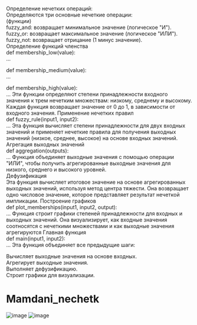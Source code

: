 
Определение нечетких операций:     
Определяются три основные нечеткие операции:      
(функции)     
fuzzy_and: возвращает минимальное значение (логическое "И").     
fuzzy_or: возвращает максимальное значение (логическое "ИЛИ").     
fuzzy_not: возвращает отрицание (1 минус значение).     
Определение функций членства    
def membership_low(value):    
    ...

def membership_medium(value):     
    ...

def membership_high(value):      
    ...
Эти функции определяют степени принадлежности входного значения к трем нечетким множествам: низкому, среднему и высокому. Каждая функция возвращает значение от 0 до 1, в зависимости от входного значения.
Применение нечетких правил      
def fuzzy_rule(input1, input2):      
    ...
Эта функция вычисляет степени принадлежности для двух входных значений и применяет нечеткие правила для получения выходных значений (низкое, среднее, высокое) на основе входных значений.
Агрегация выходных значений      
def aggregation(outputs):       
    ...
Функция объединяет выходные значения с помощью операции "ИЛИ", чтобы получить агрегированные выходные значения для низкого, среднего и высокого уровней.      
Дефузификация       
Эта функция вычисляет итоговое значение на основе агрегированных выходных значений, используя метод центра тяжести. Она возвращает одно числовое значение, которое представляет результат нечеткой импликации.
Построение графиков      
def plot_memberships(input1, input2, output):       
    ...
Функция строит графики степеней принадлежности для входных и выходных значений. Она визуализирует, как входные значения соотносятся с нечеткими множествами и как выходные значения агрегируются
Главная функция      
def main(input1, input2):       
    ...
Эта функция объединяет все предыдущие шаги:      

Вычисляет выходные значения на основе входных.      
Агрегирует выходные значения.      
Выполняет дефузификацию.     
Строит графики для визуализации.       
# Mamdani_nechetk
![image](https://github.com/user-attachments/assets/9f49291b-e1a9-404d-8130-58b7183d4474)
![image](https://github.com/user-attachments/assets/151af3bc-f4ba-4803-99e1-81f02fe72e68)


